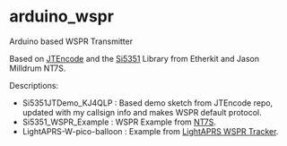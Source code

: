 # arduino_wspr
Arduino based WSPR Transmitter

Based on [JTEncode](https://github.com/etherkit/JTEncode) and the [Si5351](https://github.com/etherkit/Si5351Arduino) Library from Etherkit and Jason Milldrum NT7S.

Descriptions:
* Si5351JTDemo_KJ4QLP : Based demo sketch from JTEncode repo, updated with my callsign info and makes WSPR default protocol.
* Si5351_WSPR_Example : WSPR Example from [NT7S](https://gist.github.com/NT7S/2b5555aa28622c1b3fcbc4d7c74ad926).
* LightAPRS-W-pico-balloon : Example from [LightAPRS WSPR Tracker](https://github.com/lightaprs/LightAPRS-W-1.0).

